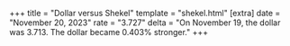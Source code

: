 +++
title = "Dollar versus Shekel"
template = "shekel.html"
[extra]
date = "November 20, 2023"
rate = "3.727"
delta = "On November 19, the dollar was 3.713. The dollar became 0.403% stronger."
+++

